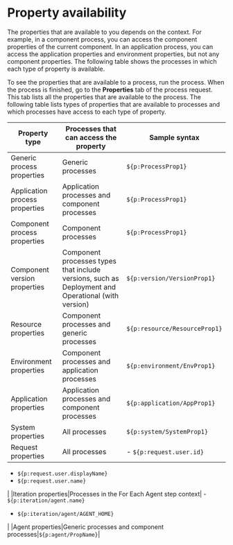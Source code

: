 # Property availability

The properties that are available to you depends on the context. For example, in a component process, you can access the component properties of the current component. In an application process, you can access the application properties and environment properties, but not any component properties. The following table shows the processes in which each type of property is available.

To see the properties that are available to a process, run the process. When the process is finished, go to the **Properties** tab of the process request. This tab lists all the properties that are available to the process. The following table lists types of properties that are available to processes and which processes have access to each type of property.

|Property type|Processes that can access the property|Sample syntax|
|-------------|--------------------------------------|-------------|
|Generic process properties|Generic processes|`${p:ProcessProp1}`|
|Application process properties|Application processes and component processes|`${p:ProcessProp1}`|
|Component process properties|Component processes|`${p:ProcessProp1}`|
|Component version properties|Component processes types that include versions, such as Deployment and Operational \(with version\)|`${p:version/VersionProp1}`|
|Resource properties|Component processes and generic processes|`${p:resource/ResourceProp1}`|
|Environment properties|Component processes and application processes|`${p:environment/EnvProp1}`|
|Application properties|Application processes and component processes|`${p:application/AppProp1}`|
|System properties|All processes|`${p:system/SystemProp1}`|
|Request properties|All processes| -   `${p:request.user.id}`
-   `${p:request.user.displayName}`
-   `${p:request.user.name}`

 |
|Iteration properties|Processes in the For Each Agent step context| -   `${p:iteration/agent.name}`
-   `${p:iteration/agent/AGENT_HOME}`

 |
|Agent properties|Generic processes and component processes|`${p:agent/PropName}`|

